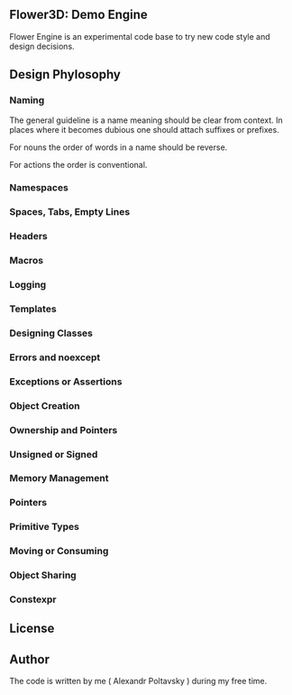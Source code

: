 
## Flower3D: Demo Engine

Flower Engine is an experimental code base to try new code style and design decisions.

## Design Phylosophy

### Naming

The general guideline is a name meaning should be clear from context. In places where it
becomes dubious one should attach suffixes or prefixes. 

For nouns the order of words in a name should be reverse.

For actions the order is conventional.

### Namespaces

### Spaces, Tabs, Empty Lines

### Headers

### Macros

### Logging

### Templates

### Designing Classes

### Errors and noexcept

### Exceptions or Assertions

### Object Creation

### Ownership and Pointers

### Unsigned or Signed

### Memory Management

### Pointers

### Primitive Types

### Moving or Consuming

### Object Sharing

### Constexpr

## License

## Author

The code is written by me ( Alexandr Poltavsky ) during my free time.


